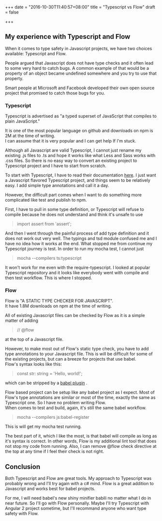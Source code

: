 +++
date = "2016-10-30T11:40:57+08:00"
title = "Typescript vs Flow"
draft = false

+++

## My experience with Typescript and Flow
When it comes to type safety in Javascript projects, we have two choices
 available: Typescript and Flow.  
  
People argued that Javascript does not have type checks and it often lead
 to some very hard to catch bugs. A common example of that would be
 a property of an object became undefined somewhere and you try to use that
 property.  
  
Smart people at Microsoft and Facebook developed their own open source
 project that promised to catch those bugs for you.  

### Typescript
Typescript is advertised as "a typed superset of JavaScript that
 compiles to plain JavaScript."  
  
It is one of the most popular language on github and downloads
 on npm is 2M at the time of writing.  
I can assume that it is very popular and I can get help If I'm stuck.  
  
Although all Javascript are valid Typescript, I cannot just rename
 my existing .js files to .ts and hope it works like what Less and Sass
 works with .css files. So there is no easy way to convert an existing
 project to Typescript project and I have to start from scratch.  

To start with Typescript, I have to read their documentation
 [here](https://www.typescriptlang.org/docs/tutorial.html).
 I just want a Javascript flavored Typescript project, and
 things seem to be relatively easy. I add simple type annotations
 and call it a day.  
  
However, the difficult part comes when I want to do something more
 complicated like test and publish to npm.  
  
First, I have to pull in some type definition, or Typescript will
 refuse to compile because he does not understand and think it's unsafe to use

> import assert from 'assert';

And then I went through the painful process of add type definition and
 it does not work out very well. The typings and tsd module confused me
 and I have no idea how it works at the end. What stopped me from
 continue my Typescript journey is test. In order to run my mocha test,
 I cannot just

> mocha --compilers ts:typescript

It won't work for me even with the require-typescript. I looked at popular
 Typescript repository and it looks like everybody went with compile and
 then test workflow. This is where I stopped.

### Flow
Flow is "A STATIC TYPE CHECKER FOR JAVASCRIPT".  
It have 1.8M downloads on npm at the time of writing.  

All of existing Javascript files can be checked by Flow as it is a
 simple matter of adding

> // @flow

at the top of a Javascript file.  
  
However, to make most out of Flow's static type check, you have to add
 type annotations to your Javascript file. This is will be difficult
 for some of the existing projects, but can a breeze for projects that
 use babel.  
Flow's syntax looks like this:

> const str: string = 'Hello, world!';

which can be stripped by a [babel plugin](https://babeljs.io/docs/plugins/transform-flow-strip-types/)
.  
  
Flow based project can be setup like any babel project as I expect. Most of
 Flow's type annotations are similar or most of the time, exactly the same
 as Typescript one. So I have no problem writing Flow.  
When comes to test and build, again, it's still the same babel workflow.  

> mocha --compilers js:babel-register

This is will get my mocha test running.  
  
The best part of it, which I like the most, is that babel will compile as
 long as it's syntax is correct. In other words, Flow is my additional lint
 tool that does not stop my code from running. Also, I can remove @flow
 check directive at the top at any time if I feel their check is not right.
  
## Conclusion
Both Typescript and Flow are great tools. My approach to Typescript was
 probably wrong and I'll try again with a c# mind. Flow is a great
 addition to Javascript and works best for babel projects.
  
For me, I will need babel's new shiny minifier babili no matter what I do
 in near future. So I'll go with Flow personally. Maybe I'll try
 Typescript with Angular 2 project sometime, but I'll recommand anyone
 who want type safety with Flow.
